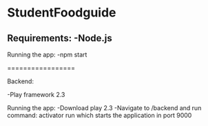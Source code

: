 StudentFoodguide
================

Requirements:
-Node.js
-

Running the app:
-npm start

=================

Backend:

-Play framework 2.3

Running the app:
-Download play 2.3
-Navigate to /backend and run command: activator run which starts the application in port 9000